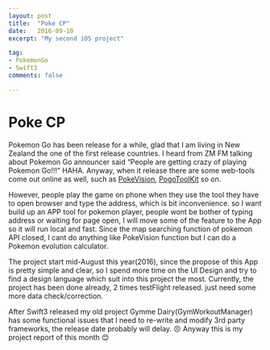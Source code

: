 ```yaml
---
layout: post
title:  "Poke CP"
date:   2016-09-10
excerpt: "My second iOS project"

tag:
- PokemonGo
- Swift3
comments: false

---
```


# Poke CP

Pokemon Go has been release for a while, glad that I am living in New Zealand the one of the first release countries. I heard from ZM FM talking about Pokemon Go announcer said “People are getting crazy of playing Pokemon Go!!!” HAHA. Anyway, when it release there are some web-tools come out online as well, such as [PokeVision](http://pokevision.com/), [PogoToolKit](http://pogotoolkit.com/) so on. 

However, people play the game on phone when they use the tool they have to open browser and type the address, which is bit inconvenience. so I want build up an APP tool for pokemon player, people wont be bother of typing address or waiting for page open, I will move some of the feature to the App so it will run local and fast. Since the map searching function of pokemon API closed, I cant do anything like PokeVision function but I can do a Pokemon evolution calculator. 

The project start mid-August this year(2016), since the propose of this App is pretty simple and clear, so I spend more time on the UI Design and try to find a design language which suit into this project the most. Currently, the project has been done already, 2 times testFlight released. just need some more data check/correction.

After Swift3 released my old project Gymme Dairy(GymWorkoutManager) has some functional issues that I need to re-write and modify 3rd party frameworks, the release date probably will delay. 😣 Anyway this is my project report of this month 😊